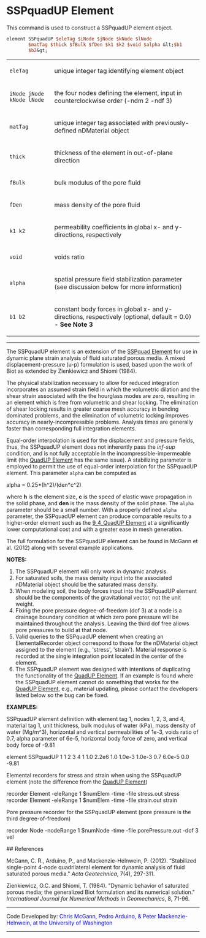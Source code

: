 # SSPquadUP Element

<p>This command is used to construct a SSPquadUP element object.</p>

```tcl
element SSPquadUP $eleTag $iNode $jNode $kNode $lNode
        $matTag $thick $fBulk $fDen $k1 $k2 $void $alpha &lt;$b1
        $b2&gt;
```

<table>
<tbody>
<tr class="odd">
<td><code class="parameter-table-variable">eleTag</code></td>
<td><p>unique integer tag identifying element object</p></td>
</tr>
<tr class="even">
<td><p><code class="parameter-table-variable">iNode jNode kNode lNode</code></p></td>
<td><p>the four nodes defining the element, input in counterclockwise
order (-ndm 2 -ndf 3)</p></td>
</tr>
<tr class="odd">
<td><code class="parameter-table-variable">matTag</code></td>
<td><p>unique integer tag associated with previously-defined nDMaterial
object</p></td>
</tr>
<tr class="even">
<td><code class="parameter-table-variable">thick</code></td>
<td><p>thickness of the element in out-of-plane direction</p></td>
</tr>
<tr class="odd">
<td><code class="parameter-table-variable">fBulk</code></td>
<td><p>bulk modulus of the pore fluid</p></td>
</tr>
<tr class="even">
<td><code class="parameter-table-variable">fDen</code></td>
<td><p>mass density of the pore fluid</p></td>
</tr>
<tr class="odd">
<td><p><code class="parameter-table-variable">k1 k2</code></p></td>
<td><p>permeability coefficients in global x- and y-directions,
respectively</p></td>
</tr>
<tr class="even">
<td><code class="parameter-table-variable">void</code></td>
<td><p>voids ratio</p></td>
</tr>
<tr class="odd">
<td><code class="parameter-table-variable">alpha</code></td>
<td><p>spatial pressure field stabilization parameter (see discussion
below for more information)</p></td>
</tr>
<tr class="even">
<td><p><code class="parameter-table-variable">b1 b2</code></p></td>
<td><p>constant body forces in global x- and y-directions, respectively
(optional, default = 0.0) - <strong>See Note 3</strong></p></td>
</tr>
</tbody>
</table>
<hr />
<p>The SSPquadUP element is an extension of the <a
href="SSPquad_Element" title="wikilink">SSPquad Element</a> for use in
dynamic plane strain analysis of fluid saturated porous media. A mixed
displacement-pressure (u-p) formulation is used, based upon the work of
Biot as extended by Zienkiewicz and Shiomi (1984).</p>
<p>The physical stabilization necessary to allow for reduced integration
incorporates an assumed strain field in which the volumetric dilation
and the shear strain associated with the the hourglass modes are zero,
resulting in an element which is free from volumetric and shear locking.
The elimination of shear locking results in greater coarse mesh accuracy
in bending dominated problems, and the elimination of volumetric locking
improves accuracy in nearly-incompressible problems. Analysis times are
generally faster than corresponding full integration elements.</p>
<p>Equal-order interpolation is used for the displacement and pressure
fields, thus, the SSPquadUP element does not inherently pass the
<em>inf-sup</em> condition, and is not fully acceptable in the
incompressible-impermeable limit (the <a
href="http://opensees.berkeley.edu/OpenSees/manuals/usermanual/1098.htm">QuadUP
Element</a> has the same issue). A stabilizing parameter is employed to
permit the use of equal-order interpolation for the SSPquadUP element.
This parameter <code class="tcl-variable">alpha</code> can be computed as</p>
<p>alpha = 0.25*(h^2)/(den*c^2)</p>
<p>where <strong>h</strong> is the element size, <strong>c</strong> is
the speed of elastic wave propagation in the solid phase, and
<strong>den</strong> is the mass density of the solid phase. The
<code class="tcl-variable">alpha</code> parameter should be a small number. With a
properly defined <code class="tcl-variable">alpha</code> parameter, the SSPquadUP
element can produce comparable results to a higher-order element such as
the <a href="Nine_Four_Node_Quad_u-p_Element" title="wikilink">
9_4_QuadUP Element</a> at a significantly lower computational cost and
with a greater ease in mesh generation.</p>
<p>The full formulation for the SSPquadUP element can be found in McGann
et al. (2012) along with several example applications.</p>
<p><strong>NOTES:</strong></p>
<ol>
<li>The SSPquadUP element will only work in dynamic analysis.</li>
<li>For saturated soils, the mass density input into the associated
nDMaterial object should be the saturated mass density.</li>
<li>When modeling soil, the body forces input into the SSPquadUP element
should be the components of the gravitational vector, not the unit
weight.</li>
<li>Fixing the pore pressure degree-of-freedom (dof 3) at a node is a
drainage boundary condition at which zero pore pressure will be
maintained throughout the analysis. Leaving the third dof free allows
pore pressures to build at that node.</li>
<li>Valid queries to the SSPquadUP element when creating an
ElementalRecorder object correspond to those for the nDMaterial object
assigned to the element (e.g., 'stress', 'strain'). Material response is
recorded at the single integration point located in the center of the
element.</li>
<li>The SSPquadUP element was designed with intentions of duplicating
the functionality of the <a
href="http://opensees.berkeley.edu/OpenSees/manuals/usermanual/1098.htm">QuadUP
Element</a>. If an example is found where the SSPquadUP element cannot
do something that works for the <a
href="http://opensees.berkeley.edu/OpenSees/manuals/usermanual/1098.htm">QuadUP
Element</a>, e.g., material updating, please contact the developers
listed below so the bug can be fixed.</li>
</ol>
<p><strong>EXAMPLES:</strong></p>
<p>SSPquadUP element definition with element tag 1, nodes 1, 2, 3, and
4, material tag 1, unit thickness, bulk modulus of water (kPa), mass
density of water (Mg/m^3), horizontal and vertical permeabilities of
1e-3, voids ratio of 0.7, alpha parameter of 6e-5, horizontal body force
of zero, and vertical body force of -9.81</p>
<p>element SSPquadUP 1 1 2 3 4 1 1.0 2.2e6 1.0 1.0e-3 1.0e-3 0.7 6.0e-5
0.0 -9.81</p>
<p>Elemental recorders for stress and strain when using the SSPquadUP
element (note the difference from the <a
href="http://opensees.berkeley.edu/OpenSees/manuals/usermanual/1098.htm">QuadUP
Element</a>)</p>
<p>recorder Element -eleRange 1 $numElem -time -file stress.out stress
recorder Element -eleRange 1 $numElem -time -file strain.out strain</p>
<p>Pore pressure recorder for the SSPquadUP element (pore pressure is
the third degree-of-freedom)</p>
<p>recorder Node -nodeRange 1 $numNode -time -file porePressure.out -dof
3 vel</p>
## References
<p>McGann, C. R., Arduino, P., and Mackenzie-Helnwein, P. (2012).
“Stabilized single-point 4-node quadrilateral element for dynamic
analysis of fluid saturated porous media.” <em>Acta Geotechnica</em>,
7(4), 297-311.</p>
<p>Zienkiewicz, O.C. and Shiomi, T. (1984). "Dynamic behavior of
saturated porous media; the generalized Biot formulation and its
numerical solution." <em>International Journal for Numerical Methods in
Geomechanics</em>, 8, 71-96.</p>
<hr />
<p>Code Developed by: <span style="color:blue"> Chris McGann,
Pedro Arduino, &amp; Peter Mackenzie-Helnwein, at the University of
Washington </span></p>
<hr />
